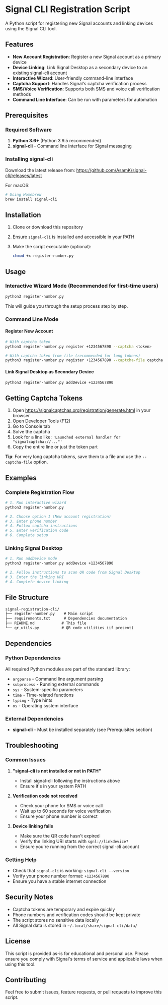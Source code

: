 # Signal CLI Registration Script

A Python script for registering new Signal accounts and linking devices using the Signal CLI tool.

## Features

- **New Account Registration**: Register a new Signal account as a primary device
- **Device Linking**: Link Signal Desktop as a secondary device to an existing signal-cli account
- **Interactive Wizard**: User-friendly command-line interface
- **Captcha Support**: Handles Signal's captcha verification process
- **SMS/Voice Verification**: Supports both SMS and voice call verification methods
- **Command Line Interface**: Can be run with parameters for automation

## Prerequisites

### Required Software

1. **Python 3.6+** (Python 3.9.5 recommended)
2. **signal-cli** - Command line interface for Signal messaging

### Installing signal-cli

Download the latest release from: <https://github.com/AsamK/signal-cli/releases/latest>

For macOS:

```bash
# Using Homebrew
brew install signal-cli
```

## Installation

1. Clone or download this repository
2. Ensure `signal-cli` is installed and accessible in your PATH
3. Make the script executable (optional):

   ```bash
   chmod +x register-number.py
   ```

## Usage

### Interactive Wizard Mode (Recommended for first-time users)

```bash
python3 register-number.py
```

This will guide you through the setup process step by step.

### Command Line Mode

#### Register New Account

```bash
# With captcha token
python3 register-number.py register +1234567890 --captcha <token>

# With captcha token from file (recommended for long tokens)
python3 register-number.py register +1234567890 --captcha-file captcha.txt
```

#### Link Signal Desktop as Secondary Device

```bash
python3 register-number.py addDevice +1234567890
```

## Getting Captcha Tokens

1. Open <https://signalcaptchas.org/registration/generate.html> in your browser
2. Open Developer Tools (F12)
3. Go to Console tab
4. Solve the captcha
5. Look for a line like: `'Launched external handler for "signalcaptcha://..."'`
6. Copy the entire line or just the token part

**Tip**: For very long captcha tokens, save them to a file and use the `--captcha-file` option.

## Examples

### Complete Registration Flow

```bash
# 1. Run interactive wizard
python3 register-number.py

# 2. Choose option 1 (New account registration)
# 3. Enter phone number
# 4. Follow captcha instructions
# 5. Enter verification code
# 6. Complete setup
```

### Linking Signal Desktop

```bash
# 1. Run addDevice mode
python3 register-number.py addDevice +1234567890

# 2. Follow instructions to scan QR code from Signal Desktop
# 3. Enter the linking URI
# 4. Complete device linking
```

## File Structure

```txt
signal-registration-cli/
├── register-number.py    # Main script
├── requirements.txt      # Dependencies documentation
├── README.md            # This file
└── qr_utils.py          # QR code utilities (if present)
```

## Dependencies

### Python Dependencies

All required Python modules are part of the standard library:

- `argparse` - Command line argument parsing
- `subprocess` - Running external commands
- `sys` - System-specific parameters
- `time` - Time-related functions
- `typing` - Type hints
- `os` - Operating system interface

### External Dependencies

- **signal-cli** - Must be installed separately (see Prerequisites section)

## Troubleshooting

### Common Issues

1. **"signal-cli is not installed or not in PATH"**
   - Install signal-cli following the instructions above
   - Ensure it's in your system PATH

2. **Verification code not received**
   - Check your phone for SMS or voice call
   - Wait up to 60 seconds for voice verification
   - Ensure your phone number is correct

3. **Device linking fails**
   - Make sure the QR code hasn't expired
   - Verify the linking URI starts with `sgnl://linkdevice?`
   - Ensure you're running from the correct signal-cli account

### Getting Help

- Check that `signal-cli` is working: `signal-cli --version`
- Verify your phone number format: `+1234567890`
- Ensure you have a stable internet connection

## Security Notes

- Captcha tokens are temporary and expire quickly
- Phone numbers and verification codes should be kept private
- The script stores no sensitive data locally
- All Signal data is stored in `~/.local/share/signal-cli/data/`

## License

This script is provided as-is for educational and personal use. Please ensure you comply with Signal's terms of service and applicable laws when using this tool.

## Contributing

Feel free to submit issues, feature requests, or pull requests to improve this script.
